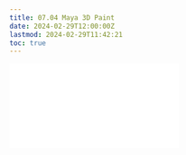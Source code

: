 ```yaml
---
title: 07.04 Maya 3D Paint
date: 2024-02-29T12:00:00Z
lastmod: 2024-02-29T11:42:21
toc: true
---
```


![Link to included file content](../../../../3d-modeling/maya/3d-paint-maya.md)

